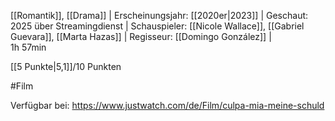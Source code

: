 
[[Romantik]], [[Drama]] | Erscheinungsjahr: [[2020er|2023]] | Geschaut: 2025 über Streamingdienst | Schauspieler: [[Nicole Wallace]], [[Gabriel Guevara]], [[Marta Hazas]] | Regisseur: [[Domingo González]] |   
1h 57min

[[5 Punkte|5,1]]/10 Punkten


#Film

Verfügbar bei: https://www.justwatch.com/de/Film/culpa-mia-meine-schuld